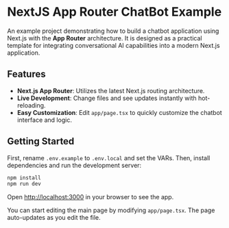 # NextJS App Router ChatBot Example

An example project demonstrating how to build a chatbot application using Next.js with the **App Router** architecture. It is designed as a practical template for integrating conversational AI capabilities into a modern Next.js application.

## Features

- **Next.js App Router**: Utilizes the latest Next.js routing architecture.
- **Live Development**: Change files and see updates instantly with hot-reloading.
- **Easy Customization**: Edit `app/page.tsx` to quickly customize the chatbot interface and logic.

## Getting Started

First, rename `.env.example` to `.env.local` and set the VARs. 
Then, install dependencies and run the development server:

```bash
npm install
npm run dev
```

Open [http://localhost:3000](http://localhost:3000) in your browser to see the app.

You can start editing the main page by modifying `app/page.tsx`. The page auto-updates as you edit the file.
